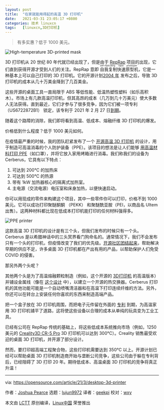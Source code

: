 ```yaml
---
layout: post
title:	"在家就能用得起的高温 3D 打印机"
date:	2021-03-31 23:05:17 +0800 
categories:	技术 linuxcn 
tags:	[linuxcn,3D打印机]
---
```




> 
> 有多实惠？低于 1000 美元。
> 
> 
> 


![High-temperature 3D-printed mask](/Asserts/Images//attachment/album/202103/31/230519mt13bai11ut1n7m7.jpg "High-temperature 3D-printed mask")


3D 打印机从 20 世纪 80 年代就已经出现了，但是由于 [RepRap](https://reprap.org/wiki/RepRap) 项目的出现，它们直到获得开源才受到人们的关注。RepRap 意即<ruby> 自我复制快速原型机 <rt>  self-replicating rapid prototyper </rt></ruby>，它是一种基本上可以自己打印的 3D 打印机。它的开源计划[2004 年](https://reprap.org/wiki/Wealth_Without_Money) 发布之后，导致 3D 打印机的成本从几十万美金降到了几百美金。


这些开源的桌面工具一直局限于 ABS 等低性能、低温热塑性塑料（如乐高积木）。市场上有几款高温打印机，但其高昂的成本（几万到几十万美元）使大多数人无法获得。直到最近，它们才参与了很多竞争，因为它们被一项专利 （US6722872B1） 锁定，该专利于 2021 年 2 月 27 日[到期](https://3dprintingindustry.com/news/stratasys-heated-build-chamber-for-3d-printer-patent-us6722872b1-set-to-expire-this-week-185012/)。


随着这个路障的消除，我们即将看到高温、低成本、熔融纤维 3D 打印机的爆发。


价格低到什么程度？低于 1000 美元如何。


在疫情最严重的时候，我的团队赶紧发布了一个 [开源高温 3D 打印机](https://doi.org/10.1016/j.ohx.2020.e00130) 的设计，用于制造可高温消毒的个人防护装备（PPE）。该项目的想法是让人们能够 [用高温材料打印 PPE](https://www.appropedia.org/Open_Source_High-Temperature_Reprap_for_3-D_Printing_Heat-Sterilizable_PPE_and_Other_Applications)（如口罩），并将它放入家用烤箱进行消毒。我们称我们的设备为 Cerberus，它具有以下特点：


1. 可达到 200℃ 的加热床
2. 可达到 500℃ 的热源
3. 带有 1kW 加热器核心的隔离式加热室。
4. 主电源（交流电源）电压室和床身加热，以便快速启动。


你可以用现成的零件来构建这个项目，其中一些零件你可以打印，价格不到 1000 美元。它可以成功打印聚醚酮酮 （PEKK） 和聚醚酰亚胺（PEI，以商品名 Ultem 出售）。这两种材料都比现在低成本打印机能打印的任何材料强得多。


![PPE printer](/Asserts/Images//attachment/album/202103/31/230521dcpgr9roix4t4x3j.png "PPE printer")


这款高温 3D 打印机的设计是有三个头，但我们发布的时候只有一个头。Cerberus 是以希腊神话中的三头冥界看门狗命名的。通常情况下，我们不会发布只有一个头的打印机，但疫情改变了我们的优先级。[开源社区团结起来](https://opensource.com/article/20/3/volunteer-covid19)，帮助解决早期的供应不足，许多桌面 3D 打印机都在产出有用的产品，以帮助保护人们免受 COVID 的侵害。


那另外两个头呢？


其他两个头是为了高温熔融颗粒制造（例如，这个开源的 [3D打印机](https://www.liebertpub.com/doi/10.1089/3dp.2019.0195) 的高温版本）并铺设金属线（像在 [这个设计](https://www.appropedia.org/Open_Source_Multi-Head_3D_Printer_for_Polymer-Metal_Composite_Component_Manufacturing) 中），以建立一个开源的热交换器。Cerberus 打印机的其他功能可能是一个自动喷嘴清洁器和在高温下打印连续纤维的方法。另外，你还可以在转台上安装任何你喜欢的东西来制造高端产品。


把一个盒子放在 3D 打印机周围，而把电子元件留在外面的 [专利](https://www.academia.edu/17609790/A_Novel_Approach_to_Obviousness_An_Algorithm_for_Identifying_Prior_Art_Concerning_3-D_Printing_Materials) 到期，为高温家用 3D 打印机铺平了道路，这将使这些设备以合理的成本从单纯的玩具变为工业工具。


已经有公司在 RepRap 传统的基础上，将这些低成本系统推向市场（例如，1250 美元的 [Creality3D CR-5 Pro](https://creality3d.shop/collections/cr-series/products/cr-5-pro-h-3d-printer) 3D 打印机可以达到 300℃）。Creality 销售最受欢迎的桌面 3D 打印机，并开源了部分设计。


然而，要打印超高端工程聚合物，这些打印机需要达到 350℃ 以上。开源计划已经可以帮助桌面 3D 打印机制造商开始与垄断公司竞争，这些公司由于躲在专利背后，已经阻碍了 3D 打印 20 年。期待低成本、高温桌面 3D 打印机的竞争将真正升温！




---


via: <https://opensource.com/article/21/3/desktop-3d-printer>


作者：[Joshua Pearce](https://opensource.com/users/jmpearce) 选题：[lujun9972](https://github.com/lujun9972) 译者：[geekpi](https://github.com/geekpi) 校对：[wxy](https://github.com/wxy)


本文由 [LCTT](https://github.com/LCTT/TranslateProject) 原创编译，[Linux中国](https://linux.cn/) 荣誉推出
